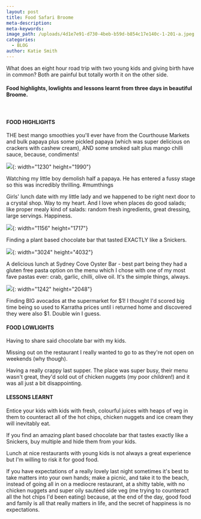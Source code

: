 ```yaml
---
layout: post
title: Food Safari Broome
meta-description:
meta-keywords:
image_path: /uploads/4d1e7e91-d730-4beb-b59d-b854c17e140c-1-201-a.jpeg
categories:
  - BLOG
author: Katie Smith
---
```

What does an eight hour road trip with two young kids and giving birth have in common? Both are painful but totally worth it on the other side.

#### Food highlights, lowlights and lessons learnt from three days in beautiful Broome.

&nbsp;

#### FOOD HIGHLIGHTS

THE best mango smoothies you'll ever have from the Courthouse Markets and bulk papaya plus some pickled papaya (which was super delicious on crackers with cashew cream), AND some smoked salt plus mango chilli sauce, because, condiments\!

![](/uploads/51c1f95b-58de-4306-b29a-0e9172fe2f0a-1-201-a.jpeg){: width="1230" height="1990"}

Watching my little boy demolish half a papaya. He has entered a fussy stage so this was incredibly thrilling. \#mumthings

Girls' lunch date with my little lady and we happened to be right next door to a crystal shop. Way to my heart. And I love when places do good salads; like proper mealy kind of salads: random fresh ingredients, great dressing, large servings. Happiness.

![](/uploads/68147672-6e71-454b-b281-79edbfcaf943-1-201-a.jpeg){: width="1156" height="1717"}

Finding a plant based chocolate bar that tasted EXACTLY like a Snickers.

![](/uploads/6d3cb550-f15d-4419-b4c6-cc975b066e0f-1-201-a.jpeg){: width="3024" height="4032"}

A delicious lunch at Sydney Cove Oyster Bar - best part being they had a gluten free pasta option on the menu which I chose with one of my most fave pastas ever: crab, garlic, chilli, olive oil. It's the simple things, always.&nbsp;

![](/uploads/616b5a75-97a7-4957-97f4-f2e9392359b8-1-201-a-1.jpeg){: width="1242" height="2048"}

Finding BIG avocados at the supermarket for $1\! I thought I'd scored big time being so used to Karratha prices until i returned home and discovered they were also $1. Double win I guess.

#### FOOD LOWLIGHTS

Having to share said chocolate bar with my kids.

Missing out on the restaurant I really wanted to go to as they're not open on weekends (why though).

Having a really crappy last supper. The place was super busy, their menu wasn't great, they'd sold out of chicken nuggets (my poor children\!) and it was all just a bit disappointing.&nbsp;

#### LESSONS LEARNT

Entice your kids with kids with fresh, colourful juices with heaps of veg in them to counteract all of the hot chips, chicken nuggets and ice cream they will inevitably eat.

If you find an amazing plant based chocolate bar that tastes exactly like a Snickers, buy multiple and hide them from your kids.

Lunch at nice restaurants with young kids is not always a great experience but I'm willing to risk it for good food.

If you have expectations of a really lovely last night sometimes it's best to take matters into your own hands; make a picnic, and take it to the beach, instead of going all in on a mediocre restaurant, at a shitty table, with no chicken nuggets and super oily sautéed side veg (me trying to counteract all the hot chips I'd been eating) because, at the end of the day, good food and family is all that really matters in life, and the secret of happiness is no expectations.

&nbsp;

&nbsp;
